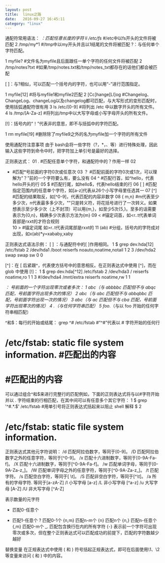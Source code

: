 ```yaml
---
layout: post
title:  linux之路
date:   2016-09-27 16:45:11
category: "linux"
---
```


通配符常用语法：
*：匹配任意长度的字符
li
/etc/fs*  #/etc中以fs开头的文件将被匹配
2
/tmp/my*1  #/tmp中以my开头并且以1结尾的文件将被匹配
?：与任何单个字符匹配。

1
myfile?  #文件名为myfile且后面跟任一单个字符的任何文件将被匹配
2
/tmp/notes?txt  #如果/tmp/notes.txt和/tmp/notes_txt都存在的话他们都会被匹配

[ ]：与?相似，可以匹配一个括号内的字符，也可以用“-”进行范围指定。

1
myfile[12]  #将与myfile1和myfile2匹配
2
[Cc]hange[Ll]og  #Changelog、ChangeLog、changeLog以及changelog都可匹配，与大写形式的变形匹配时，使用括弧通配符很有用
3
ls /etc/[0-9]  #将列出 /etc 中以数字开头的所有文件。
4
ls /tmp/[A-Za-z]  #将列出/tmp中以大写字母或小写字母开头的所有文件。


[!]：括号内的“！”代表非的意思，即不与括弧中的字符匹配。

1
rm myfile[!9]  #删除除了myfile9之外的名为myfile加一个字符的所有文件


使用通配符注意事项 
由于 bash会将一些字符（?，*，、等）进行特殊处理，因此输入这些字符到命令中时，把字符加上单引号是最好的选择。

正则表达式：
01
.  #匹配任意单个字符，和通配符中的？作用一样
02
*  #匹配*号前面的字符0次或任意次
03
？  #匹配前面的字符0次或1次，可以理解为“？”前的一个字符要么有，要么没有
04
^  #匹配行首，如^hello，代表hello开头的行
05
$  #匹配行尾，如hello$，代表hello结束的行
06
[ ]  #匹配指定范围内的任意单个字符，如[a-z]代表从26个小写字母里任选其一
07
[^]  #匹配的结果取反，如[^0-9]，代表匹配的内容非数字
08
\{ m,n\}    #m代表至少多少次，n代表最多多少次，"\"只是转义符，将花括号进行了一次转义。如果想表示至少多少次（上不封顶）可以用\{m,\}，如至少5次\{5,\}。至多的话需要表示为\{0,n\}，精确多少次表示方法为\{m\}
09
\<    #锚定词首，如\<r..t代表单词首部是rxxt的才符合规则   
10
\>    #锚定词尾    如\>r..t代表词尾部是rxxt的
11
\(ab\)     #分组，括号内的字符成对出现，如x\(ab\)*y=xababy,xaby


正则表达式语法示例：
[  ] ：与通配符中的[  ]作用相同。
1
$ grep dev.hda[12] /etc/fstab
2
/dev/hda1       /boot           reiserfs        noauto,noatime,notail 1 2
3
/dev/hda2       swap            swap            sw 0 0


[^]：在 [ 后紧跟^，代表使方括号中的意思相反。在正则表达式中使用 [^]，而在 glob 中使用 [!]：
1
$ grep dev.hda[^12] /etc/fstab
2
/dev/hda3       /               reiserfs        noatime,ro 1 1
3
#/dev/hda4      /mnt/extra      reiserfs        noatime,rw 1 1


*： *号前面的一个字符出现零次或者多次：
1
ab*c（与 abbbbc 匹配但不与 abqc 匹配，*号前面字符出现多次的情况）
2
ab*c（与 abc 匹配但不与 abbqbbc 匹配，*号前面字符出现一次的情况）
3
ab*c（与 ac 匹配但不与 cba 匹配，*号前面字符出现零次的情况）
4
.*（与任何字符串匹配）
5
foo.*（与以 foo 开始的任何字符串相匹配）


^和$：每行的开始或结尾：
grep ^# /etc/fstab  #“^#”代表以 # 字符开始的任何行
# /etc/fstab: static file system information.  #匹配出的内容
#  #匹配出的内容

可以通过组合^和$来进行完整行的匹配例如，下面的正则表达式将与以#字符开始并以 . 字符结束的行相匹配，在其中间可以有任意多个其它字符：
1
$ grep '^#.*\.$' /etc/fstab  #用单引号将正则表达式括起来以阻止 shell 解释 $
2
# /etc/fstab: static file system information.

正则表达式其他元字符说明： 
/d  匹配阿拉伯数字，等同于[0-9]。
/D  匹配阿拉伯数字之外的任意字符，等同于[^0-9]。
/x  匹配十六进制数字，等同于[0-9A-Fa-f]。
/X  匹配十六进制数字，等同于[^0-9A-Fa-f]。
/w  匹配单词字母，等同于[0-9A-Za-z_]。
/W  匹配单词字母之外的任意字符，等同于[^0-9A-Za-z_]。
/t  匹配<TAB>字符。
/s  匹配空白字符，等同于[ \t]。
/S  匹配非空白字符，等同于[^\t]。
/a  所有的字母字符. 等同于[a-zA-Z]
/l  小写字母 [a-z]
/L  非小写字母 [^a-z]
/u  大写字母 [A-Z]
/U  非大写字母 [^A-Z]
 
表示数量的元字符 
*  匹配0-任意个
+  匹配1-任意个
?  匹配0-1个
\{n,m\} 匹配n-m个
\{n\} 匹配n个
\{n,\} 匹配n-任意个
\{,m\} 匹配0-m个
\_. 匹配包含换行在内的所有字符
\{-\} 表示前一个字符可出现零次或多次，但在整个正则表达式可以匹配成功的前提下，匹配的字符数越少越好


替换变量 
在正规表达式中使用 \( 和 \) 符号括起正规表达式，即可在后面使用\1、\2等变量来访问 \( 和 \) 中的内容。
